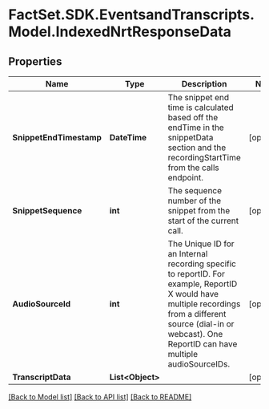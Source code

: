 # FactSet.SDK.EventsandTranscripts.Model.IndexedNrtResponseData

## Properties

Name | Type | Description | Notes
------------ | ------------- | ------------- | -------------
**SnippetEndTimestamp** | **DateTime** | The snippet end time is calculated based off the endTime in the snippetData section and the recordingStartTime from the calls endpoint. | [optional] 
**SnippetSequence** | **int** | The sequence number of the snippet from the start of the current call. | [optional] 
**AudioSourceId** | **int** | The Unique ID for an Internal recording specific to reportID. For example, ReportID X would have multiple recordings from a different source (dial-in or webcast). One ReportID can have multiple audioSourceIDs. | [optional] 
**TranscriptData** | **List&lt;Object&gt;** |  | [optional] 

[[Back to Model list]](../README.md#documentation-for-models) [[Back to API list]](../README.md#documentation-for-api-endpoints) [[Back to README]](../README.md)


